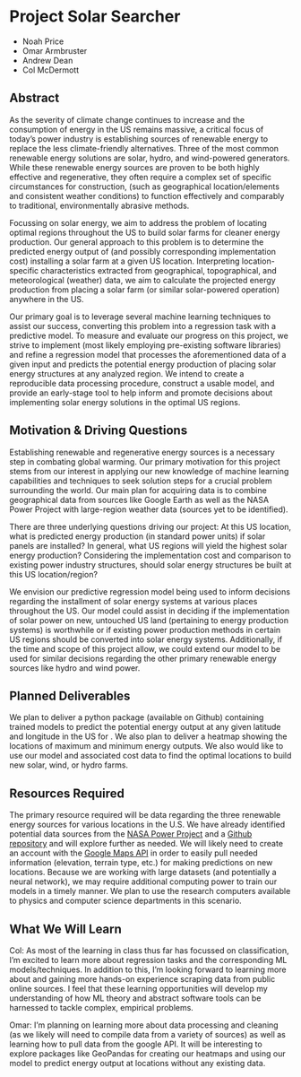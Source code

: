 # Project Solar Searcher
-   Noah Price
-   Omar Armbruster
-   Andrew Dean
-   Col McDermott

## Abstract
As the severity of climate change continues to increase and the consumption of energy in the US remains massive, a critical focus of today’s power industry is establishing sources of renewable energy to replace the less climate-friendly alternatives.  Three of the most common renewable energy solutions are solar, hydro, and wind-powered generators.  While these renewable energy sources are proven to be both highly effective and regenerative, they often require a complex set of specific circumstances for construction, (such as geographical location/elements and consistent weather conditions) to function effectively and comparably to traditional, environmentally abrasive methods.  

Focussing on solar energy, we aim to address the problem of locating optimal regions throughout the US to build solar farms for cleaner energy production.  Our general approach to this problem is to determine the predicted energy output of (and possibly corresponding implementation cost) installing a solar farm at a given US location.  Interpreting location-specific characteristics extracted from geographical, topographical, and meteorological (weather) data, we aim to calculate the projected energy production from placing a solar farm (or similar solar-powered operation) anywhere in the US.  

Our primary goal is to leverage several machine learning techniques to assist our success, converting this problem into a regression task with a predictive model.  To measure and evaluate our progress on this project, we strive to implement (most likely employing pre-existing software libraries) and refine a regression model that processes the aforementioned data of a given input and predicts the potential energy production of placing solar energy structures at any analyzed region.  We intend to create a reproducible data processing procedure, construct a usable model, and provide an early-stage tool to help inform and promote decisions about implementing solar energy solutions in the optimal US regions.

## Motivation & Driving Questions
Establishing renewable and regenerative energy sources is a necessary step in combating global warming.  Our primary motivation for this project stems from our interest in applying our new knowledge of machine learning capabilities and techniques to seek solution steps for a crucial problem surrounding the world.  Our main plan for acquiring data is to combine geographical data from sources like Google Earth as well as the NASA Power Project with large-region weather data (sources yet to be identified). 

There are three underlying questions driving our project:  At this US location, what is predicted energy production (in standard power units) if solar panels are installed?  In general, what US regions will yield the highest solar energy production?  Considering the implementation cost and comparison to existing power industry structures, should solar energy structures be built at this US location/region?

We envision our predictive regression model being used to inform decisions regarding the installment of solar energy systems at various places throughout the US.  Our model could assist in deciding if the implementation of solar power on new, untouched US land (pertaining to energy production systems) is worthwhile or if existing power production methods in certain US regions should be converted into solar energy systems.  Additionally, if the time and scope of this project allow, we could extend our model to be used for similar decisions regarding the other primary renewable energy sources like hydro and wind power.

## Planned Deliverables 
We plan to deliver a python package (available on Github) containing trained models to predict the potential energy output at any given latitude and longitude in the US for . We also plan to deliver a heatmap showing the locations of maximum and minimum energy outputs. We also would like to use our model and associated cost data to find the optimal locations to build new solar, wind, or hydro farms.  

## Resources Required 
The primary resource required will be data regarding the three renewable energy sources for various locations in the U.S. We have already identified potential data sources from the [NASA Power Project](https://registry.opendata.aws/nasa-power/#:~:text=The%20POWER%20project%20contains%20over,resolution%20of%20the%20source%20products) and a [Github repository](https://github.com/Charlie5DH/Solar-Power-Datasets-and-Resources) and will explore further as needed. We will likely need to create an account with the [Google Maps API](https://developers.google.com/maps/documentation/elevation/overview) in order to easily pull needed information (elevation, terrain type, etc.) for making predictions on new locations. Because we are working with large datasets (and potentially a neural network), we may require additional computing power to train our models in a timely manner. We plan to use the research computers available to physics and computer science departments in this scenario.

## What We Will Learn
Col: As most of the learning in class thus far has focussed on classification, I’m excited to learn more about regression tasks and the corresponding ML models/techniques.  In addition to this, I’m looking forward to learning more about and gaining more hands-on experience scraping data from public online sources.  I feel that these learning opportunities will develop my understanding of how ML theory and abstract software tools can be harnessed to tackle complex, empirical problems.

Omar: I’m planning on learning more about data processing and cleaning (as we likely will need to compile data from a variety of sources) as well as learning how to pull data from the google API. It will be interesting to explore packages like GeoPandas for creating our heatmaps and using our model to predict energy output at locations without any existing data.

